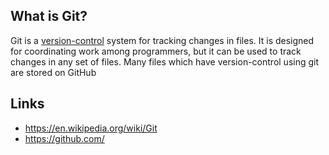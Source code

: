 ## What is Git?
Git is a [version-control][version_control] system for tracking changes in files. It is designed for coordinating work among programmers, but it can be used to track changes in any set of files. Many files which have version-control using git are stored on GitHub

## Links
- https://en.wikipedia.org/wiki/Git
- https://github.com/

<!-- Embedded links -->
[version_control]: https://github.com/nchristie/tech_notes/blob/master/version_control.md
